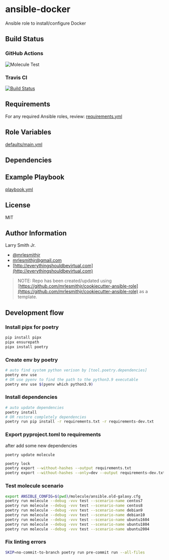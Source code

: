 # ansible-docker

Ansible role to install/configure Docker

## Build Status

### GitHub Actions

![Molecule Test](https://github.com/mrlesmithjr/ansible-docker/workflows/Molecule%20Test/badge.svg)

### Travis CI

[![Build Status](https://travis-ci.org/mrlesmithjr/ansible-docker.svg?branch=master)](https://travis-ci.org/mrlesmithjr/ansible-docker)

## Requirements

For any required Ansible roles, review:
[requirements.yml](requirements.yml)

## Role Variables

[defaults/main.yml](defaults/main.yml)

## Dependencies

## Example Playbook

[playbook.yml](playbook.yml)

## License

MIT

## Author Information

Larry Smith Jr.

- [@mrlesmithjr](https://twitter.com/mrlesmithjr)
- [mrlesmithjr@gmail.com](mailto:mrlesmithjr@gmail.com)
- [http://everythingshouldbevirtual.com](http://everythingshouldbevirtual.com)

> NOTE: Repo has been created/updated using [https://github.com/mrlesmithjr/cookiecutter-ansible-role](https://github.com/mrlesmithjr/cookiecutter-ansible-role) as a template.


## Development flow

### Install pipx for poetry

```bash
pip install pipx
pipx ensurepath
pipx install poetry
```

### Create env by poetry

```bash
# auto find system python verison by [tool.poetry.dependencies]
poetry env use
# OR use pyenv to find the path to the python3.9 executable
poetry env use $(pyenv which python3.9)
```

### Install dependencies

```bash
# auto update dependencies
poetry install
# OR restore completely dependencies
poetry run pip install -r requirements.txt -r requirements-dev.txt
```

### Export pyproject.toml to requirements

after add some new dependencies

```
poetry update molecule
```


```bash
poetry lock
poetry export --without-hashes --output requirements.txt
poetry export --without-hashes --only=dev --output requirements-dev.txt
```

### Test molecule scenario

```bash
export ANSIBLE_CONFIG=$(pwd)/molecule/ansible.old-galaxy.cfg
poetry run molecule --debug -vvv test --scenario-name centos7
poetry run molecule --debug -vvv test --scenario-name centos8
poetry run molecule --debug -vvv test --scenario-name debian9
poetry run molecule --debug -vvv test --scenario-name debian10
poetry run molecule --debug -vvv test --scenario-name ubuntu1604
poetry run molecule --debug -vvv test --scenario-name ubuntu1804
poetry run molecule --debug -vvv test --scenario-name ubuntu2004
```

### Fix linting errors

```bash
SKIP=no-commit-to-branch poetry run pre-commit run --all-files
```
